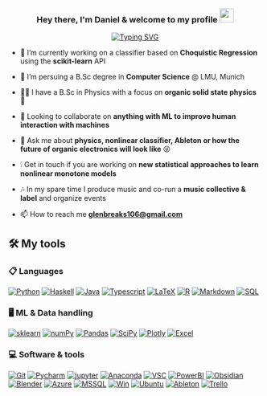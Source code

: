 <h3 align="center">
  Hey there, I'm Daniel & welcome to my profile
  <img src="https://media.giphy.com/media/hvRJCLFzcasrR4ia7z/giphy.gif" width="28">
</h3>
<p align="center"><a href="https://git.io/typing-svg"><img src="https://readme-typing-svg.demolab.com?font=Source+Code+Pro&pause=750&color=FFFF93&center=true&vCenter=true&width=435&lines=Always+eager+to+learn;Physicist+and+software+dev;weakness+for+ML%2C+music+%26+history" alt="Typing SVG" /></a></p>

  
- 🔭 I’m currently working on a classifier based on **Choquistic Regression** using the **scikit-learn** API
  
- 🌱 I’m persuing a B.Sc degree in **Computer Science** @ LMU, Munich

- 🧑‍🔬 I have a B.Sc in Physics with a focus on **organic solid state physics** 🔮
  
- 👯 Looking to collaborate on **anything with ML to improve human interaction with machines**    
  
- 💬 Ask me about **physics, nonlinear classifier, Ableton or how the future of organic electronics will look like** 😝

- ❕ Get in touch if you are working on **new statistical approaches to learn nonlinear monotone models**

- 🎶 In my spare time I produce music and co-run a **music collective & label** and organize events
 
- 📫 How to reach me **glenbreaks106@gmail.com**


## 🛠️ My tools 

### 📋 Languages
<p>
<a href="https://github.com/glenbreaks"><img alt="Python" src="https://img.shields.io/badge/Python-14354C.svg?&style=for-the-badge&logo=python&logoColor=ffdf59"></a>
<a href="https://github.com/glenbreaks"><img alt="Haskell" src="https://img.shields.io/badge/Haskell-5e5086?style=for-the-badge&logo=haskell&logoColor=999999"></a>
<a href="https://github.com/glenbreaks"><img alt="Java" src="https://img.shields.io/badge/java-%23ED8B00.svg?style=for-the-badge&logo=java&logoColor=white"></a>
<a href="https://github.com/glenbreaks"><img alt="Typescript" src="https://img.shields.io/badge/typescript-%23007ACC.svg?style=for-the-badge&logo=typescript&logoColor=white"></a>
<a href="https://github.com/glenbreaks"><img alt="LaTeX" src="https://img.shields.io/badge/latex-%23008080.svg?style=for-the-badge&logo=latex&logoColor=white"></a>
<a href="https://github.com/glenbreaks"><img alt="R" src="https://img.shields.io/badge/r-%23276DC3.svg?style=for-the-badge&logo=r&logoColor=white"></a>
<a href="https://github.com/glenbreaks"><img alt="Markdown" src="https://img.shields.io/badge/markdown-%23000000.svg?style=for-the-badge&logo=markdown&logoColor=white"></a>
<a href="https://github.com/glenbreaks"><img alt="SQL" src="https://custom-icon-badges.herokuapp.com/badge/SQL-025E8C.svg?style=for-the-badge&logo=database&logoColor=white"></a>
</p>

### 🖥️ ML & Data handling
<p>
<a href="https://scikit-learn.org/"> <img alt="sklearn" src="https://img.shields.io/badge/scikit--learn-%23F7931E.svg?style=for-the-badge&logo=scikit-learn&logoColor=3499cd"></a>
<a href="https://github.com/glenbreaks"><img alt="numPy" src="https://img.shields.io/badge/numpy-%23013243.svg?style=for-the-badge&logo=numpy&logoColor=white"></a>
<a href="https://github.com/glenbreaks"><img alt="Pandas" src="https://img.shields.io/badge/pandas-%23150458.svg?style=for-the-badge&logo=pandas&logoColor=white"></a>
<a href="https://github.com/glenbreaks"><img alt="SciPy" src="https://img.shields.io/badge/SciPy-%230C55A5.svg?style=for-the-badge&logo=scipy&logoColor=%white"></a>
<a href="https://github.com/glenbreaks"><img alt="Plotly" src="https://img.shields.io/badge/Plotly-%233F4F75.svg?style=for-the-badge&logo=plotly&logoColor=white"></a>
<a href="https://github.com/glenbreaks"><img alt="Excel" src="https://img.shields.io/badge/Microsoft%20Excel-217346.svg?style=for-the-badge&logo=Microsoft-Excel&logoColor=white"></a>
</p>

### 💻 Software & tools
<p>
<a href="https://github.com/glenbreaks"><img alt="Git" src="https://img.shields.io/badge/git-%23F05033.svg?style=for-the-badge&logo=git&logoColor=white"></a>
<a href="https://github.com/glenbreaks"><img alt="Pycharm" src="https://img.shields.io/badge/pycharm-143?style=for-the-badge&logo=pycharm&logoColor=black&color=black&labelColor=green"></a>
<a href="https://github.com/glenbreaks"><img alt="jupyter" src="https://img.shields.io/badge/jupyter-%23FA0F00.svg?style=for-the-badge&logo=jupyter&logoColor=white"></a>
<a href="https://github.com/glenbreaks"><img alt="Anaconda" src="https://img.shields.io/badge/Anaconda-%2344A833.svg?style=for-the-badge&logo=anaconda&logoColor=white"></a>
<a href="https://github.com/glenbreaks"><img alt="VSC" src="https://img.shields.io/badge/Visual%20Studio%20Code-0078d7.svg?style=for-the-badge&logo=visual-studio-code&logoColor=white"></a>
<a href="https://github.com/glenbreaks"><img alt="PowerBI" src="https://img.shields.io/badge/power_bi-F2C811?style=for-the-badge&logo=powerbi&logoColor=black"></a>
<a href="https://github.com/glenbreaks"><img alt="Obsidian" src="https://img.shields.io/badge/Obsidian-483699.svg?style=for-the-badge&logo=Obsidian&logoColor=white"></a>
<a href="https://github.com/glenbreaks"><img alt="Blender" src="https://img.shields.io/badge/blender-%23F5792A.svg?style=for-the-badge&logo=blender&logoColor=white"></a>
<a href="https://github.com/glenbreaks"><img alt="Azure" src="https://img.shields.io/badge/Microsoft%20Azure-0078D4.svg?style=for-the-badge&logo=Microsoft-Azure&logoColor=white"></a>
<a href="https://github.com/glenbreaks"><img alt="MSSQL" src="https://img.shields.io/badge/Microsoft%20SQL%20Server-CC2927.svg?style=for-the-badge&logo=Microsoft-SQL-Server&logoColor=white"></a>
<a href="https://github.com/glenbreaks"><img alt="Win" src="https://img.shields.io/badge/Windows-0078D6?style=for-the-badge&logo=windows&logoColor=white"></a>
<a href="https://github.com/glenbreaks"><img alt="Ubuntu" src="https://img.shields.io/badge/Ubuntu-E95420?style=for-the-badge&logo=ubuntu&logoColor=white"></a>
<a href="https://github.com/glenbreaks"><img alt="Ableton" src="https://img.shields.io/badge/Ableton%20Live-000000.svg?style=for-the-badge&logo=Ableton-Live&logoColor=white"></a>
<a href="https://github.com/glenbreaks"><img alt="Trello" src="https://img.shields.io/badge/Trello-%23026AA7.svg?style=for-the-badge&logo=Trello&logoColor=white"></a>

</p>




